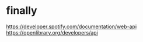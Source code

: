 # finally

https://developer.spotify.com/documentation/web-api
https://openlibrary.org/developers/api
